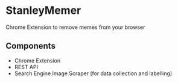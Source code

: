# StanleyMemer

Chrome Extension to remove memes from your browser

## Components

- Chrome Extension
- REST API
- Search Engine Image Scraper (for data collection and labelling)
